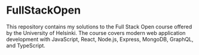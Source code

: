 # FullStackOpen
This repository contains my solutions to the Full Stack Open course offered by the University of Helsinki. The course covers modern web application development with JavaScript, React, Node.js, Express, MongoDB, GraphQL, and TypeScript.
